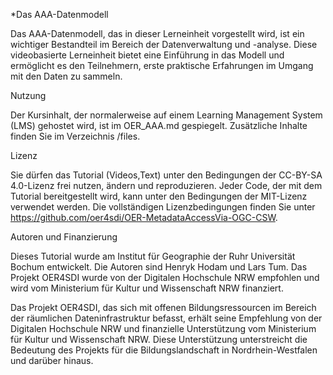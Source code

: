 
*Das AAA-Datenmodell

Das AAA-Datenmodell, das in dieser Lerneinheit vorgestellt wird, ist ein wichtiger Bestandteil im Bereich der Datenverwaltung und -analyse. Diese videobasierte Lerneinheit bietet eine Einführung in das Modell und ermöglicht es den Teilnehmern, erste praktische Erfahrungen im Umgang mit den Daten zu sammeln.

Nutzung

Der Kursinhalt, der normalerweise auf einem Learning Management System (LMS) gehostet wird, ist im OER_AAA.md gespiegelt. Zusätzliche Inhalte finden Sie im Verzeichnis /files.

Lizenz

Sie dürfen das Tutorial (Videos,Text) unter den Bedingungen der CC-BY-SA 4.0-Lizenz frei nutzen, ändern und reproduzieren. Jeder Code, der mit dem Tutorial bereitgestellt wird, kann unter den Bedingungen der MIT-Lizenz verwendet werden. Die vollständigen Lizenzbedingungen finden Sie unter https://github.com/oer4sdi/OER-MetadataAccessVia-OGC-CSW.

Autoren und Finanzierung

Dieses Tutorial wurde am Institut für Geographie der Ruhr Universität Bochum entwickelt. Die Autoren sind Henryk Hodam und Lars Tum. Das Projekt OER4SDI wurde von der Digitalen Hochschule NRW empfohlen und wird vom Ministerium für Kultur und Wissenschaft NRW finanziert.

Das Projekt OER4SDI, das sich mit offenen Bildungsressourcen im Bereich der räumlichen Dateninfrastruktur befasst, erhält seine Empfehlung von der Digitalen Hochschule NRW und finanzielle Unterstützung vom Ministerium für Kultur und Wissenschaft NRW. Diese Unterstützung unterstreicht die Bedeutung des Projekts für die Bildungslandschaft in Nordrhein-Westfalen und darüber hinaus.
